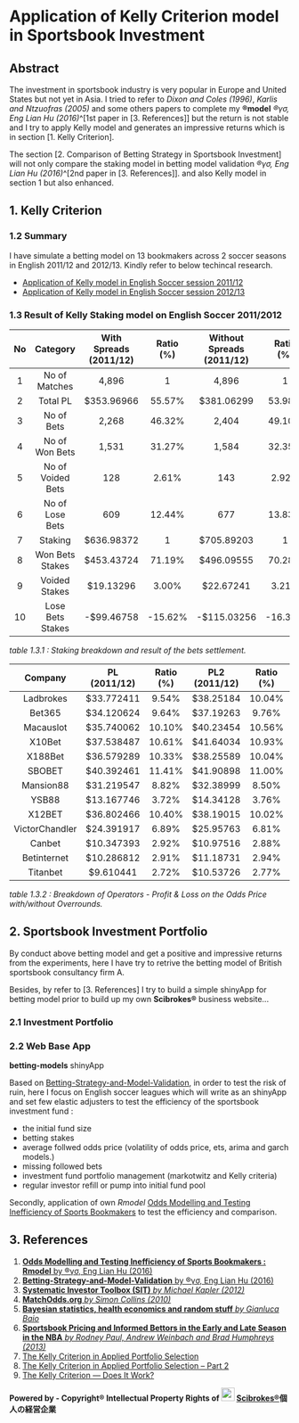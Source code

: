 # Application of Kelly Criterion model in Sportsbook Investment

## Abstract

  The investment in sportsbook industry is very popular in Europe and United States but not yet in Asia. I tried to refer to *Dixon and Coles (1996)*, *Karlis and Ntzuofras (2005)* and some others papers to complete my **®model** *®γσ, Eng Lian Hu (2016)*^[1st paper in [3. References]] but the return is not stable and I try to apply Kelly model and generates an impressive returns which is in section [1. Kelly Criterion].
  
  The section [2. Comparison of Betting Strategy in Sportsbook Investment] will not only compare the staking model in betting model validation *®γσ, Eng Lian Hu (2016)*^[2nd paper in [3. References]]. and also Kelly model in section 1 but also enhanced.

## 1. Kelly Criterion

### 1.2 Summary

  I have simulate a betting model on 13 bookmakers across 2 soccer seasons in English 2011/12 and 2012/13. Kindly refer to below techincal research.

  - [Application of Kelly model in English Soccer session 2011/12](http://rpubs.com/englianhu/kelly_eng1112)
  - [Application of Kelly model in English Soccer session 2012/13](http://rpubs.com/englianhu/kelly_eng1213)

### 1.3 Result of Kelly Staking model on English Soccer 2011/2012

| No |          Category |  With Spreads (2011/12) | Ratio (%) |  Without Spreads (2011/12) | Ratio (%) |  With Spreads (2012/13) | Ratio (%) |  Without Spreads (2012/13) | Ratio (%) |
|:--:|:-----------------:|:-----------------------:|:---------:|:--------------------------:|:---------:|:-----------------------:|:---------:|:--------------------------:|:---------:|
| 1  |     No of Matches |                   4,896 |         1 |                      4,896 |         1 |                   5,514 |         1 |                      5,514 |         1 |
| 2  |          Total PL |              $353.96966 |    55.57% |                 $381.06299 |    53.98% |               $448.8993 |    59.35% |                 $488.91841 |    58.60% |
| 3  |        No of Bets |                   2,268 |    46.32% |                      2,404 |    49.10% |                   2,570 |    46.61% |                      2,697 |    48.91% |
| 4  |    No of Won Bets |                   1,531 |    31.27% |                      1,584 |    32.35% |                   1,765 |    32.01% |                      1,824 |    33.08% |
| 5  | No of Voided Bets |                     128 |     2.61% |                        143 |     2.92% |                     192 |     3.48% |                        196 |     3.55% |
| 6  |   No of Lose Bets |                     609 |    12.44% |                        677 |    13.83% |                     613 |    11.12% |                        677 |    12.28% |
| 7  |           Staking |              $636.98372 |         1 |                 $705.89203 |         1 |               $756.2979 |         1 |                 $834.32032 |         1 |
| 8  |   Won Bets Stakes |              $453.43724 |    71.19% |                 $496.09555 |    70.28% |               $563.6685 |    74.53% |                 $614.24795 |    73.62% |
| 9  |     Voided Stakes |               $19.13296 |     3.00% |                  $22.67241 |     3.21% |                $27.1151 |     3.59% |                  $32.12999 |     3.85% |
| 10 |  Lose Bets Stakes |              -$99.46758 |   -15.62% |                -$115.03256 |   -16.30% |              -$114.7691 |   -15.18% |                -$125.32954 |   -15.02% |

*table 1.3.1 : Staking breakdown and result of the bets settlement.*

|        Company |   PL (2011/12) | Ratio (%) | PL2 (2011/12) | Ratio (%) |   PL (2012/13) | Ratio (%) | PL2 (2012/13) | Ratio (%) |
|:--------------:|:--------------:|:---------:|:-------------:|:---------:|:--------------:|:---------:|:-------------:|:---------:|
|      Ladbrokes |     $33.772411 |     9.54% |     $38.25184 |    10.04% |   $44.53507895 |     9.92% |   $46.7763362 |     9.57% |
|         Bet365 |     $34.120624 |     9.64% |     $37.19263 |     9.76% |   $33.53743752 |     7.47% |   $40.6766948 |     8.32% |
|      Macauslot |     $35.740062 |    10.10% |     $40.23454 |    10.56% |    $1.76408658 |     0.39% |    $1.9329171 |     0.40% |
|         X10Bet |     $37.538487 |    10.61% |     $41.64034 |    10.93% |   $33.62892077 |     7.49% |   $40.6921976 |     8.32% |
|        X188Bet |     $36.579289 |    10.33% |     $38.25589 |    10.04% |   $41.05668234 |     9.15% |   $46.1156378 |     9.43% |
|         SBOBET |     $40.392461 |    11.41% |     $41.90898 |    11.00% |   $43.50915478 |     9.69% |   $47.8308212 |     9.78% |
|      Mansion88 |     $31.219547 |     8.82% |     $32.38999 |     8.50% |   $42.44403404 |     9.46% |   $43.9521665 |     8.99% |
|          YSB88 |     $13.167746 |     3.72% |     $14.34128 |     3.76% |   $45.92688667 |    10.23% |   $46.8393963 |     9.58% |
|         X12BET |     $36.802466 |    10.40% |     $38.19015 |    10.02% |   $36.03065656 |     8.03% |   $36.2449956 |     7.41% |
| VictorChandler |     $24.391917 |     6.89% |     $25.95763 |     6.81% |   $45.13420638 |    10.05% |   $46.2154620 |     9.45% |
|         Canbet |     $10.347393 |     2.92% |     $10.97516 |     2.88% |   $41.04019224 |     9.14% |   $46.9617659 |     9.61% |
|    Betinternet |     $10.286812 |     2.91% |     $11.18731 |     2.94% |   $40.20594752 |     8.96% |   $44.5435274 |     9.11% |
|       Titanbet |      $9.610441 |     2.72% |     $10.53726 |     2.77% |    $0.08604952 |     0.02% |    $0.1364944 |     0.03% |

*table 1.3.2 : Breakdown of Operators - Profit & Loss on the Odds Price with/without Overrounds.*

## 2. Sportsbook Investment Portfolio

  By conduct above betting model and get a positive and impressive returns from the experiments, here I have try to retrive the betting model of British sportsbook consultancy firm A.
  
  Besides, by refer to [3. References] I try to build a simple shinyApp for betting model prior to build up my own **Scibrokes®** business website...

### 2.1 Investment Portfolio


### 2.2 Web Base App

**betting-models** shinyApp

  Based on [Betting-Strategy-and-Model-Validation](https://github.com/scibrokes/betting-strategy-and-model-validation), in order to test the risk of ruin, here I focus on English soccer leagues which will write as an shinyApp and set few elastic adjusters to test the efficiency of the sportsbook investment fund :
  
  - the initial fund size
  - betting stakes
  - average follwed odds price (volatility of odds price, ets, arima and garch models.)
  - missing followed bets
  - investment fund portfolio management (markotwitz and Kelly criteria)
  - regular investor refill or pump into initial fund pool
  
  Secondly, application of own *Rmodel* [Odds Modelling and Testing Inefficiency of Sports Bookmakers](https://github.com/scibrokes/odds-modelling-and-testing-inefficiency-of-sports-bookmakers) to test the efficiency and comparison.

## 3. References

 1. [**Odds Modelling and Testing Inefficiency of Sports Bookmakers : Rmodel** by ®γσ, Eng Lian Hu (2016)](https://github.com/scibrokes/odds-modelling-and-testing-inefficiency-of-sports-bookmakers/blob/master/Odds%20Modelling%20and%20Testing%20Inefficiency%20of%20Sports-Bookmakers.pdf)
 2. [**Betting-Strategy-and-Model-Validation** by ®γσ, Eng Lian Hu (2016)](https://github.com/scibrokes/betting-strategy-and-model-validation)
 3. [**Systematic Investor Toolbox (SIT)** *by Michael Kapler (2012)*](https://github.com/englianhu/SIT)
 4. [**MatchOdds.org** *by Simon Collins (2010)*](http://www.matchodds.org/ords/f?p=101:1::::::)
 5. [**Bayesian statistics, health economics and random stuff** *by Gianluca Baio*](https://gianlubaio.blogspot.my/2016/10/shiny-happy-people-in-land-of-czar.html)
 6. [**Sportsbook Pricing and Informed Bettors in the Early and Late Season in the NBA** *by Rodney Paul, Andrew Weinbach and Brad Humphreys (2013)*](https://github.com/scibrokes/kelly-criterion/blob/master/references/Sportsbook%20Pricing%20and%20Informed%20Bettors%20in%20the%20Early%20and%20Late%20Season%20in%20the%20NBA.pdf)
 7. [The Kelly Criterion in Applied Portfolio Selection](https://www.r-bloggers.com/the-kelly-criterion-in-applied-portfolio-selection/)
 8. [The Kelly Criterion in Applied Portfolio Selection – Part 2](https://www.r-bloggers.com/the-kelly-criterion-in-applied-portfolio-selection-part-2/)
 9. [The Kelly Criterion — Does It Work?](https://quantstrattrader.wordpress.com/2017/09/29/the-kelly-criterion-does-it-work/)



**Powered by - Copyright® Intellectual Property Rights of <img src='figure/oda-army.jpg' width='24'> [Scibrokes®](http://www.scibrokes.com)個人の経営企業**